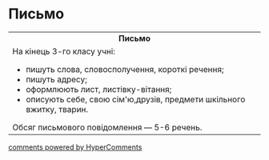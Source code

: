 <div id="hypercomments_widget" class="js-hypercomments-widget invisible"></div>

# Письмо

<table>
  <tr>
    <td align="center"><b>Письмо</b></td>
  </tr>
<td style="vertical-align:top !important;">
На кінець 3-го класу учні:
<ul>
<li>пишуть слова, словосполучення, короткі речення;</li>
<li>пишуть адресу;</li>
<li>оформлюють лист, листівку-вітання;</li>
<li>описують себе, свою сім'ю,друзів, предмети шкільного вжитку, тварин.</li>
</ul>
Обсяг письмового повідомлення — 5-6 речень.<br>
</td>
</table>

<div class="js-hypercomments-container">
    <a href="http://hypercomments.com" class="hc-link" title="comments widget">comments powered by HyperComments</a>
</div>